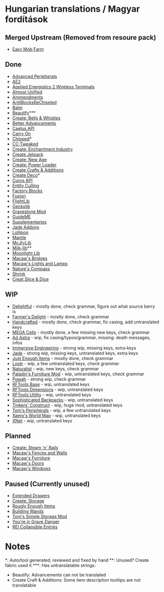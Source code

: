 # Hungarian translations / Magyar fordítások

## Merged Upstream (Removed from resoure pack)
- [Easy Mob Farm](https://modrinth.com/mod/easy-mob-farm)

## Done
- [Advanced Peripherals](https://modrinth.com/mod/advancedperipherals)
- [AE2](https://modrinth.com/mod/ae2)
- [Applied Energistics 2 Wireless Terminals](https://modrinth.com/mod/applied-energistics-2-wireless-terminals)
- [Almost Unified](https://modrinth.com/mod/almost-unified/)
- [Ammendments](https://modrinth.com/mod/amendments)
- [AntiBlocksReChiseled](https://modrinth.com/mod/antiblocksrechiseled)
- [Balm](https://modrinth.com/mod/balm/)
- [Beautify](https://modrinth.com/mod/beautify)***
- [Create: Bells & Whistles](https://modrinth.com/mod/bellsandwhistles)
- [Better Advancements](https://modrinth.com/mod/better-advancements)
- [Caelus API](https://modrinth.com/mod/caelus)
- [Carry On](https://modrinth.com/mod/carry-on)
- [Chipped](https://modrinth.com/mod/chipped)*
- [CC:Tweaked](https://modrinth.com/mod/cc-tweaked)
- [Create: Enchantment Industry](https://modrinth.com/mod/create-enchantment-industry/)
- [Create Jetpack](https://modrinth.com/mod/create-jetpack)
- [Create: New Age](https://modrinth.com/mod/create-new-age/)
- [Create: Power Loader](https://modrinth.com/mod/create-power-loader)
- [Create Crafts & Additions](https://modrinth.com/mod/createaddition)
- [Create Deco](https://modrinth.com/mod/create-deco)*
- [Curos API](https://modrinth.com/mod/curios)
- [Entity Culling](https://modrinth.com/mod/entityculling/)
- [Factory Blocks](https://modrinth.com/mod/factory-blocks)
- [Fusion](https://modrinth.com/mod/fusion-connected-textures)
- [FlightLib](https://github.com/PssbleTrngle/FlightLib)
- [Geckolib](https://modrinth.com/mod/geckolib)
- [Gravestone Mod](https://modrinth.com/mod/gravestone-mod)
- [GuideME](https://modrinth.com/mod/guideme)
- [Supplementaries](https://modrinth.com/mod/supplementaries)
- [Jade Addons](https://modrinth.com/mod/jade-addons-forge)
- [Lollipop](https://github.com/owmii/Lollipop)
- [Mantle](https://modrinth.com/mod/mantle)
- [McJtyLib](https://modrinth.com/mod/mcjtylib)
- [Milk-lib](https://github.com/TropheusJ/milk-lib)**
- [Moonlight Lib](https://modrinth.com/mod/moonlight)
- [Macaw's Bridges](https://modrinth.com/mod/macaws-bridges)
- [Macaw's Lights and Lamps](https://modrinth.com/mod/macaws-lights-and-lamps)
- [Nature's Compass](https://modrinth.com/mod/natures-compass/)
- [Shrink](https://modrinth.com/mod/shrink)
- [Creat Slice & Dice](https://modrinth.com/mod/slice-and-dice/)

## WIP
- [Delightful](https://modrinth.com/mod/delightful) - mostly done, check grammar, figure out what source berry is
- [Farmer's Delight](https://modrinth.com/mod/farmers-delight) - mostly done, check grammar
- [Handcrafted](https://modrinth.com/mod/handcrafted/) - mostly done, check grammar, fix casing, add untranslated keys
- [MEGA Cells](https://modrinth.com/mod/mega) - mostly done, a few missing new keys, check grammar
- [Ad Astra](https://modrinth.com/mod/ad-astra/) - wip, fix casing/typos/grammar, missing: death messages, infos
- [Immersive Engineering](https://modrinth.com/mod/imm/) - strong wip, missing keys, extra keys
- [Jade](https://modrinth.com/mod/jade) - strong wip, missing keys, untranslated keys, extra keys
- [Just Enough Items](https://modrinth.com/mod/jei/) - mostly done, check grammar 
- [Lootr](https://modrinth.com/mod/lootr) - wip, a few untranslated keys, check grammar
- [Naturalist](https://modrinth.com/mod/naturalist/) - wip, new keys, check grammar
- [Paladin's Furniture Mod](https://modrinth.com/mod/paladins-furniture) - wip, untranslated keys, check grammar
- [Powah](https://modrinth.com/mod/powah) - strong wip, check grammar
- [RFTools Base](https://modrinth.com/mod/rftools-base) - wip, untranslated keys
- [RFTools Dimensions](https://modrinth.com/mod/rftools-dimensions/) - wip, untranslated keys
- [RFTools Utility](https://modrinth.com/mod/rftools-utility/) - wip, untranslated keys
- [Sophisticated Backpacks](https://modrinth.com/mod/sophisticated-backpacks) - wip, untranslated keys
- [Tinkers' Construct](https://modrinth.com/mod/tinkers-construct) - wip, huge mod, untranslated keys
- [Tom's Peripherals](https://modrinth.com/mod/toms-peripherals/) - wip, a few untranslated keys
- [Xaero's World Map](https://modrinth.com/mod/xaeros-world-map/) - wip, untranslated keys
- [XNet](https://modrinth.com/mod/xnet) - wip, untranslated keys

## Planned
- [Create: Steam 'n' Rails](https://modrinth.com/mod/create-steam-n-rails)
- [Macaw's Fences and Walls](https://modrinth.com/mod/macaws-fences-and-walls)
- [Macaw's Furniture](https://modrinth.com/mod/macaws-furniture)
- [Macaw's Doors](https://modrinth.com/mod/macaws-doors)
- [Macaw's Windows](https://modrinth.com/mod/macaws-windows)

## Paused (Currently unused)
- [Extended Drawers](https://modrinth.com/mod/extended-drawers)
- [Create: Storage](https://modrinth.com/mod/fxnt-create-storage)
- [Rougly Enough Items](https://modrinth.com/mod/rei)
- [Building Wands](https://modrinth.com/mod/building-wands)
- [Tom's Simple Storage Mod](https://modrinth.com/mod/toms-storage)
- [You're in Grave Danger](https://modrinth.com/mod/yigd)
- [REI Collapsible Entries](https://modrinth.com/mod/rei-collapsible-entries)

# Notes
*: Auto/tool generated, reviewed and fixed by hand
**: Unused? Create fabric used it
***: Has untranslatable strings: 
- Beautify: Advancements can not be translated
- Create Craft & Additions: Some item description tooltips are not translatable
